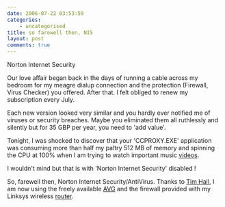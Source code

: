 ```yaml
---
date: 2006-07-22 03:53:59
categories:
    - uncategorised
title: so farewell then, NIS
layout: post
comments: true
---
```

Norton Internet Security

Our love affair began back in the days of running a cable across my
bedroom for my meagre dialup connection and the protection (Firewall,
Virus Checker) you offered. After that. I felt obliged to renew my
subscription every July.

Each new version looked very similar and you hardly ever notified me of
viruses or security breaches. Maybe you eliminated them all ruthlessly
and silently but for 35 GBP per year, you need to 'add value'.

Tonight, I was shocked to discover that your 'CCPROXY.EXE' application
was consuming more than half my paltry 512 MB of memory and spinning the
CPU at 100% when I am trying to watch important music
[videos](http://www.nbrightside.com/blog/2006/07/18/music-nostalgia/).

I wouldn't mind but that is with 'Norton Internet Security' disabled !

So, farewell then, Norton Internet Security/AntiVirus. Thanks to [Tim
Hall](http://www.oracle-base.com/blog/), I am now using the freely
available
[AVG](http://www.oracle-base.com/blog/2006/04/07/pc-support-tips/) and
the firewall provided with my Linksys wireless
[router](http://www.nbrightside.com/blog/2006/04/17/more-wireless-fun/).
